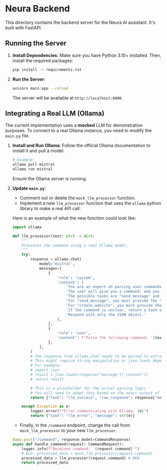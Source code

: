 # Neura Backend

This directory contains the backend server for the Neura AI assistant. It's built with FastAPI.

## Running the Server

1.  **Install Dependencies**: Make sure you have Python 3.10+ installed. Then, install the required packages:
    ```bash
    pip install -r requirements.txt
    ```

2.  **Run the Server**:
    ```bash
    uvicorn main:app --reload
    ```
    The server will be available at `http://localhost:8000`.

## Integrating a Real LLM (Ollama)

The current implementation uses a **mocked** LLM for demonstration purposes. To connect to a real Ollama instance, you need to modify the `main.py` file.

1.  **Install and Run Ollama**: Follow the official Ollama documentation to install it and pull a model.
    ```bash
    # Example:
    ollama pull mistral
    ollama run mistral
    ```
    Ensure the Ollama server is running.

2.  **Update `main.py`**:
    -   Comment out or delete the `mock_llm_processor` function.
    -   Implement a new `llm_processor` function that uses the `ollama` python library to make a real API call.

    Here is an example of what the new function could look like:

    ```python
    import ollama

    def llm_processor(text: str) -> dict:
        """
        Processes the command using a real Ollama model.
        """
        try:
            response = ollama.chat(
                model='mistral',
                messages=[
                    {
                        'role': 'system',
                        'content': (
                            'You are an expert at parsing user commands into structured JSON. '
                            'The user will give you a command, and you must extract the key details. '
                            'The possible tasks are "send_message" and "create_website". '
                            'For "send_message", you must provide the "app", "recipient", and "message". '
                            'For "create_website", you must provide the "website_description". '
                            'If the command is unclear, return a task of "unknown_command".'
                            'Respond with only the JSON object.'
                        ),
                    },
                    {
                        'role': 'user',
                        'content': f"Parse the following command: '{text}'",
                    },
                ],
            )
            # The response from ollama.chat needs to be parsed to extract the JSON
            # This might require string manipulation or json.loads depending on the model's output
            # For example:
            # import json
            # result = json.loads(response['message']['content'])
            # return result

            # This is a placeholder for the actual parsing logic
            # You will need to adapt this based on the exact output of your chosen model
            return {"task": "llm_success", "raw_response": response['message']['content']}

        except Exception as e:
            logger.error(f"Error communicating with Ollama: {e}")
            return {"task": "llm_error", "message": str(e)}

    ```
    -   Finally, in the `/command` endpoint, change the call from `mock_llm_processor` to your new `llm_processor`.

    ```python
    @app.post("/command", response_model=CommandResponse)
    async def handle_command(request: CommandRequest):
        logger.info(f"Received command: '{request.command}'")
        # OLD: processed_data = mock_llm_processor(request.command)
        processed_data = llm_processor(request.command) # NEW
        return processed_data
    ```
